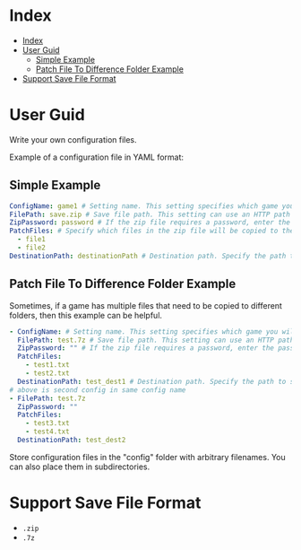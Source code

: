 # Index

- [Index](#index)
- [User Guid](#user-guid)
  - [Simple Example](#simple-example)
  - [Patch File To Difference Folder Example](#patch-file-to-difference-folder-example)
- [Support Save File Format](#support-save-file-format)

# User Guid

Write your own configuration files.

Example of a configuration file in YAML format:

## Simple Example

```yaml
ConfigName: game1 # Setting name. This setting specifies which game you will patch.
FilePath: save.zip # Save file path. This setting can use an HTTP path like: https://test.com/test.zip
ZipPassword: password # If the zip file requires a password, enter the password here. If not, leave this setting as an empty string ('').
PatchFiles: # Specify which files in the zip file will be copied to the DestinationPath. If all files should be copied, leave this setting as an empty list.
  - file1
  - file2
DestinationPath: destinationPath # Destination path. Specify the path to save the data folder. If set to an empty string (''), a window will prompt for selection. this setting can use environment path by using %variable_name%
```

## Patch File To Difference Folder Example

Sometimes, if a game has multiple files that need to be copied to different folders, then this example can be helpful.

```yaml
- ConfigName: # Setting name. This setting specifies which game you will patch.
  FilePath: test.7z # Save file path. This setting can use an HTTP path like: https://test.com/test.zip
  ZipPassword: "" # If the zip file requires a password, enter the password here. If not, leave this setting as an empty string ('').
  PatchFiles:
    - test1.txt
    - test2.txt
  DestinationPath: test_dest1 # Destination path. Specify the path to save the data folder. If set to an empty string (''), a window will prompt for selection. this setting can use environment path by using %variable_name%
# above is second config in same config name
- FilePath: test.7z
  ZipPassword: ""
  PatchFiles:
    - test3.txt
    - test4.txt
  DestinationPath: test_dest2
```

Store configuration files in the "config" folder with arbitrary filenames. You can also place them in subdirectories.

# Support Save File Format

- `.zip`
- `.7z`
